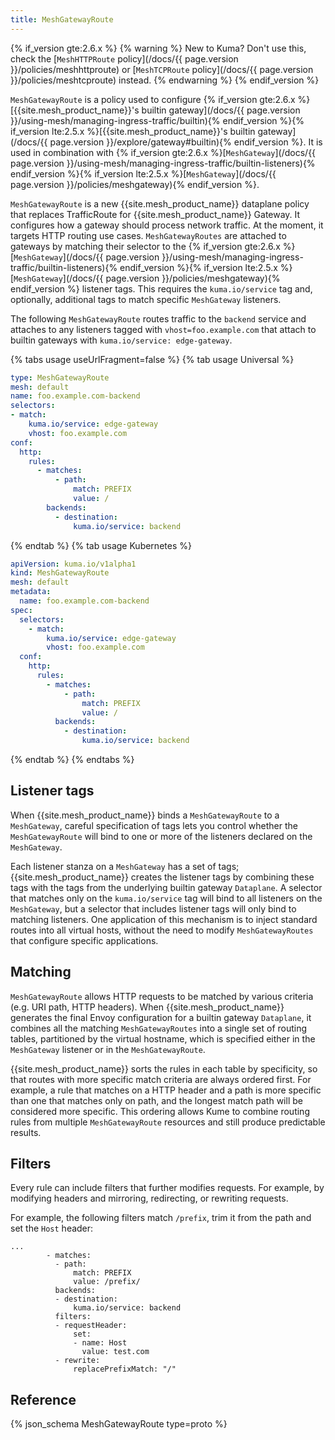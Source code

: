 ```yaml
---
title: MeshGatewayRoute
---
```

{% if_version gte:2.6.x %}
{% warning %}
New to Kuma? Don't use this, check the [`MeshHTTPRoute` policy](/docs/{{ page.version }}/policies/meshhttproute) or [`MeshTCPRoute` policy](/docs/{{ page.version }}/policies/meshtcproute) instead.
{% endwarning %}
{% endif_version %}

`MeshGatewayRoute` is a policy used to configure {% if_version gte:2.6.x %}[{{site.mesh_product_name}}'s builtin gateway](/docs/{{ page.version }}/using-mesh/managing-ingress-traffic/builtin){% endif_version %}{% if_version lte:2.5.x %}[{{site.mesh_product_name}}'s builtin gateway](/docs/{{ page.version }}/explore/gateway#builtin){% endif_version %}.
It is used in combination with {% if_version gte:2.6.x %}[`MeshGateway`](/docs/{{ page.version }}/using-mesh/managing-ingress-traffic/builtin-listeners){% endif_version %}{% if_version lte:2.5.x %}[`MeshGateway`](/docs/{{ page.version }}/policies/meshgateway){% endif_version %}.

`MeshGatewayRoute` is a new {{site.mesh_product_name}} dataplane policy that replaces TrafficRoute for {{site.mesh_product_name}} Gateway.
It configures how a gateway should process network traffic.
At the moment, it targets HTTP routing use cases.
`MeshGatewayRoutes` are attached to gateways by matching their selector to the {% if_version gte:2.6.x %}[`MeshGateway`](/docs/{{ page.version }}/using-mesh/managing-ingress-traffic/builtin-listeners){% endif_version %}{% if_version lte:2.5.x %}[`MeshGateway`](/docs/{{ page.version }}/policies/meshgateway){% endif_version %} listener tags. This requires the `kuma.io/service` tag and, optionally, additional tags to match specific `MeshGateway` listeners.

The following `MeshGatewayRoute` routes traffic to the `backend` service and attaches to any listeners tagged with `vhost=foo.example.com` that attach to builtin gateways with `kuma.io/service: edge-gateway`.

{% tabs usage useUrlFragment=false %}
{% tab usage Universal %}
```yaml
type: MeshGatewayRoute
mesh: default
name: foo.example.com-backend 
selectors:
- match:
    kuma.io/service: edge-gateway
    vhost: foo.example.com
conf:
  http:
    rules:
      - matches:
          - path:
              match: PREFIX
              value: /
        backends:
          - destination:
              kuma.io/service: backend
```
{% endtab %}
{% tab usage Kubernetes %}
```yaml
apiVersion: kuma.io/v1alpha1
kind: MeshGatewayRoute
mesh: default
metadata:
  name: foo.example.com-backend
spec:
  selectors:
    - match:
        kuma.io/service: edge-gateway
        vhost: foo.example.com
  conf:
    http:
      rules:
        - matches:
            - path:
                match: PREFIX
                value: /
          backends:
            - destination:
                kuma.io/service: backend
```
{% endtab %}
{% endtabs %}

## Listener tags

When {{site.mesh_product_name}} binds a `MeshGatewayRoute` to a `MeshGateway`, careful specification of tags lets you control whether the `MeshGatewayRoute` will bind to one or more of the listeners declared on the `MeshGateway`.

Each listener stanza on a `MeshGateway` has a set of tags; {{site.mesh_product_name}} creates the listener tags by combining these tags with the tags from the underlying builtin gateway `Dataplane`.
A selector that matches only on the `kuma.io/service` tag will bind to all listeners on the `MeshGateway`, but a selector that includes listener tags will only bind to matching listeners.
One application of this mechanism is to inject standard routes into all virtual hosts, without the need to modify `MeshGatewayRoutes` that configure specific applications.

## Matching

`MeshGatewayRoute` allows HTTP requests to be matched by various criteria (e.g. URI path, HTTP headers).
When {{site.mesh_product_name}} generates the final Envoy configuration for a builtin gateway `Dataplane`, it combines all the matching `MeshGatewayRoutes` into a single set of routing tables, partitioned by the virtual hostname, which is specified either in the `MeshGateway` listener or in the `MeshGatewayRoute`.

{{site.mesh_product_name}} sorts the rules in each table by specificity, so that routes with more specific match criteria are always ordered first.
For example, a rule that matches on a HTTP header and a path is more specific than one that matches only on path, and the longest match path will be considered more specific.
This ordering allows Kume to combine routing rules from multiple `MeshGatewayRoute` resources and still produce predictable results.

## Filters

Every rule can include filters that further modifies requests. For example, by
modifying headers and mirroring, redirecting, or rewriting requests.

For example, the following filters match `/prefix`, trim it from the path and set the `Host` header:

```
...
        - matches:
          - path:
              match: PREFIX
              value: /prefix/
          backends:
          - destination:
              kuma.io/service: backend
          filters:
          - requestHeader:
              set:
              - name: Host
                value: test.com
          - rewrite:
              replacePrefixMatch: "/"
```

## Reference

{% json_schema MeshGatewayRoute type=proto %}

